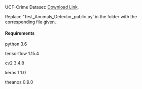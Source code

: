 UCF-Crime Dataset: [Download Link](https://visionlab.uncc.edu/download/summary/60-data/477-ucf-anomaly-detection-dataset).

Replace 'Test_Anomaly_Detector_public.py' in the folder with the corresponding file given.

#### Requirements
python 3.6

tensorflow 1.15.4

cv2 3.4.8

keras 1.1.0

theanos 0.9.0
